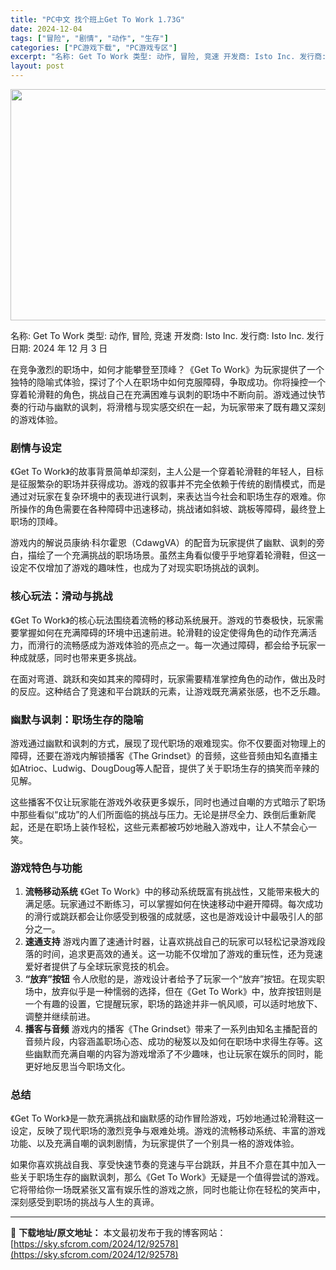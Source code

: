 ```yaml
---
title: "PC中文 找个班上Get To Work 1.73G"
date: 2024-12-04
tags: ["冒险", "剧情", "动作", "生存"]
categories: ["PC游戏下载", "PC游戏专区"]
excerpt: "名称: Get To Work 类型: 动作, 冒险, 竞速 开发商: Isto Inc. 发行商: Isto Inc. 发行日期: 2024 年 12 月 3 日 在竞争激烈的职场中，如何才能攀登至顶峰？《Get To Work》为玩家提供了一个独特的隐喻式体验，探讨了个人在职场中如何克服障碍，争&hellip;"
layout: post
---
```


<img class="aligncenter size-full wp-image-92579" src="https://sky.sfcrom.com/wp-content/uploads/2024/12/2024120400190181.webp" alt="" width="660" height="370" />

名称: Get To Work
类型: 动作, 冒险, 竞速
开发商: Isto Inc.
发行商: Isto Inc.
发行日期: 2024 年 12 月 3 日

在竞争激烈的职场中，如何才能攀登至顶峰？《Get To Work》为玩家提供了一个独特的隐喻式体验，探讨了个人在职场中如何克服障碍，争取成功。你将操控一个穿着轮滑鞋的角色，挑战自己在充满困难与讽刺的职场中不断向前。游戏通过快节奏的行动与幽默的讽刺，将滑稽与现实感交织在一起，为玩家带来了既有趣又深刻的游戏体验。
<h3><strong>剧情与设定</strong></h3>
《Get To Work》的故事背景简单却深刻，主人公是一个穿着轮滑鞋的年轻人，目标是征服繁杂的职场并获得成功。游戏的叙事并不完全依赖于传统的剧情模式，而是通过对玩家在复杂环境中的表现进行讽刺，来表达当今社会和职场生存的艰难。你所操作的角色需要在各种障碍中迅速移动，挑战诸如斜坡、跳板等障碍，最终登上职场的顶峰。

游戏内的解说员康纳·科尔霍恩（CdawgVA）的配音为玩家提供了幽默、讽刺的旁白，描绘了一个充满挑战的职场场景。虽然主角看似傻乎乎地穿着轮滑鞋，但这一设定不仅增加了游戏的趣味性，也成为了对现实职场挑战的讽刺。
<h3><strong>核心玩法：滑动与挑战</strong></h3>
《Get To Work》的核心玩法围绕着流畅的移动系统展开。游戏的节奏极快，玩家需要掌握如何在充满障碍的环境中迅速前进。轮滑鞋的设定使得角色的动作充满活力，而滑行的流畅感成为游戏体验的亮点之一。每一次通过障碍，都会给予玩家一种成就感，同时也带来更多挑战。

在面对弯道、跳跃和突如其来的障碍时，玩家需要精准掌控角色的动作，做出及时的反应。这种结合了竞速和平台跳跃的元素，让游戏既充满紧张感，也不乏乐趣。
<h3><strong>幽默与讽刺：职场生存的隐喻</strong></h3>
游戏通过幽默和讽刺的方式，展现了现代职场的艰难现实。你不仅要面对物理上的障碍，还要在游戏内解锁播客《The Grindset》的音频，这些音频由知名直播主如Atrioc、Ludwig、DougDoug等人配音，提供了关于职场生存的搞笑而辛辣的见解。

这些播客不仅让玩家能在游戏外收获更多娱乐，同时也通过自嘲的方式暗示了职场中那些看似“成功”的人们所面临的挑战与压力。无论是拼尽全力、跌倒后重新爬起，还是在职场上装作轻松，这些元素都被巧妙地融入游戏中，让人不禁会心一笑。
<h3><strong>游戏特色与功能</strong></h3>
<ol>
 	<li><strong>流畅移动系统</strong>
《Get To Work》中的移动系统既富有挑战性，又能带来极大的满足感。玩家通过不断练习，可以掌握如何在快速移动中避开障碍。每次成功的滑行或跳跃都会让你感受到极强的成就感，这也是游戏设计中最吸引人的部分之一。</li>
 	<li><strong>速通支持</strong>
游戏内置了速通计时器，让喜欢挑战自己的玩家可以轻松记录游戏段落的时间，追求更高效的通关。这一功能不仅增加了游戏的重玩性，还为竞速爱好者提供了与全球玩家竞技的机会。</li>
 	<li><strong>“放弃”按钮</strong>
令人欣慰的是，游戏设计者给予了玩家一个“放弃”按钮。在现实职场中，放弃似乎是一种懦弱的选择，但在《Get To Work》中，放弃按钮则是一个有趣的设置，它提醒玩家，职场的路途并非一帆风顺，可以适时地放下、调整并继续前进。</li>
 	<li><strong>播客与音频</strong>
游戏内的播客《The Grindset》带来了一系列由知名主播配音的音频片段，内容涵盖职场心态、成功的秘笈以及如何在职场中求得生存等。这些幽默而充满自嘲的内容为游戏增添了不少趣味，也让玩家在娱乐的同时，能更好地反思当今职场文化。</li>
</ol>
<h3><strong>总结</strong></h3>
《Get To Work》是一款充满挑战和幽默感的动作冒险游戏，巧妙地通过轮滑鞋这一设定，反映了现代职场的激烈竞争与艰难处境。游戏的流畅移动系统、丰富的游戏功能、以及充满自嘲的讽刺剧情，为玩家提供了一个别具一格的游戏体验。

如果你喜欢挑战自我、享受快速节奏的竞速与平台跳跃，并且不介意在其中加入一些关于职场生存的幽默讽刺，那么《Get To Work》无疑是一个值得尝试的游戏。它将带给你一场既紧张又富有娱乐性的游戏之旅，同时也能让你在轻松的笑声中，深刻感受到职场的挑战与人生的真谛。

---
📖 **下载地址/原文地址：** 本文最初发布于我的博客网站：[https://sky.sfcrom.com/2024/12/92578](https://sky.sfcrom.com/2024/12/92578)

